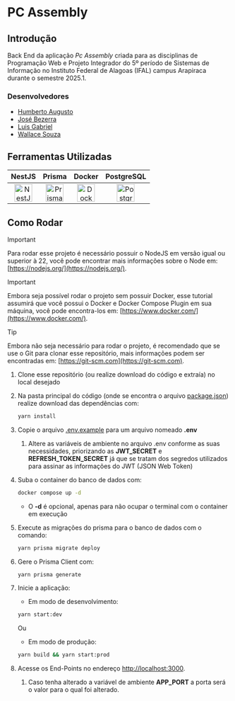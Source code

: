# PC Assembly

## Introdução

Back End da aplicação _Pc Assembly_ criada para as disciplinas de Programação Web e Projeto Integrador do 5º período de Sistemas de Informação no Instituto Federal de Alagoas (IFAL) campus Arapiraca durante o semestre 2025.1.

### Desenvolvedores

- [Humberto Augusto]()
- [José Bezerra](https://github.com/JBPinheiro86)
- [Luis Gabriel](https://github.com/Maheshivara)
- [Wallace Souza](https://github.com/RochaSWallace)

## Ferramentas Utilizadas

<table>
  <thead>
    <tr>
      <th>NestJS</th>
      <th>Prisma</th>
      <th>Docker</th>
      <th>PostgreSQL</th>
    </tr>
  </thead>
  <tbody>
    <tr>
      <td align="center">
        <a href="https://nestjs.com/" target="_blank">
          <img src="https://nestjs.com/img/logo-small.svg" alt="NestJS" width="40"/><br/>
        </a>
      </td>
      <td align="center">
        <a href="https://www.prisma.io/" target="_blank">
          <img src="https://www.prisma.io/docs/ai_button.svg" alt="Prisma" width="40"/><br/>
        </a>
      </td>
      <td align="center">
        <a href="https://www.docker.com/" target="_blank">
          <img src="https://www.docker.com/wp-content/uploads/2022/03/Moby-logo.png" alt="Docker" width="40"/><br/>
        </a>
      </td>
      <td align="center">
        <a href="https://www.postgresql.org/" target="_blank">
          <img src="https://www.postgresql.org/media/img/about/press/elephant.png" alt="PostgreSQL" width="40"/><br/>
        </a>
      </td>
    </tr>
  </tbody>
</table>

## Como Rodar

> [!IMPORTANT]
> Para rodar esse projeto é necessário possuir o NodeJS em versão igual ou superior à 22, você pode encontrar mais informações sobre o Node em: [https://nodejs.org/](https://nodejs.org/).

> [!IMPORTANT]
> Embora seja possível rodar o projeto sem possuir Docker, esse tutorial assumirá que você possui o Docker e Docker Compose Plugin em sua máquina, você pode encontra-los em: [https://www.docker.com/](https://www.docker.com/).

> [!TIP]
> Embora não seja necessário para rodar o projeto, é recomendado que se use o Git para clonar esse repositório, mais informações podem ser encontradas em: [https://git-scm.com](https://git-scm.com).

1. Clone esse repositório (ou realize download do código e extraía) no local desejado
2. Na pasta principal do código (onde se encontra o arquivo [package.json](./package.json)) realize download das dependências com:
   ```bash
   yarn install
   ```
3. Copie o arquivo [.env.example](./.env.example) para um arquivo nomeado **.env**
   1. Altere as variáveis de ambiente no arquivo .env conforme as suas necessidades, priorizando as **JWT_SECRET** e **REFRESH_TOKEN_SECRET** já que se tratam dos segredos utilizados para assinar as informações do JWT (JSON Web Token)
4. Suba o container do banco de dados com:

   ```bash
   docker compose up -d
   ```

   - O **-d** é opcional, apenas para não ocupar o terminal com o container em execução

5. Execute as migrações do prisma para o banco de dados com o comando:
   ```bash
   yarn prisma migrate deploy
   ```
6. Gere o Prisma Client com:
   ```bash
   yarn prisma generate
   ```
7. Inicie a aplicação:
   - Em modo de desenvolvimento:
   ```bash
   yarn start:dev
   ```
   Ou
   - Em modo de produção:
   ```bash
   yarn build && yarn start:prod
   ```
8. Acesse os End-Points no endereço [http://localhost:3000](http://localhost:3000).
   1. Caso tenha alterado a variável de ambiente **APP_PORT** a porta será o valor para o qual foi alterado.
